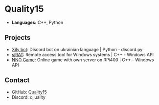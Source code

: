 # Quality15

- **Languages:** C++, Python

## Projects

- [Xily bot](https://github.com/Quality15/discord_bot): Discord bot on ukrainian language  | Python - discord.py
- [sjRAT](https://github.com/Quality15/sjRAT): Remote access tool for Windows systems      | C++ - Windows API
- [NNO Game](https://github.com/Quality15/nno-game): Online game with own server on RPi400 | C++ - Windows API

## Contact

- GitHub: [Quality15](https://github.com/Quality15)
- Discord: q_uality
